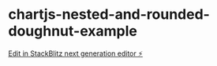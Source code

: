 # chartjs-nested-and-rounded-doughnut-example

[Edit in StackBlitz next generation editor ⚡️](https://stackblitz.com/~/github.com/relliv/chartjs-nested-and-rounded-doughnut-example)